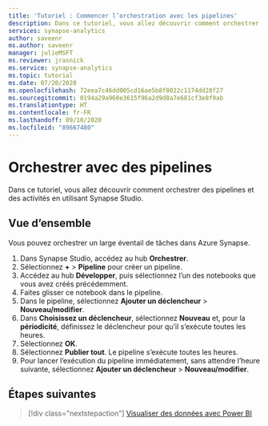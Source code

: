 ```yaml
---
title: 'Tutoriel : Commencer l’orchestration avec les pipelines'
description: Dans ce tutoriel, vous allez découvrir comment orchestrer des pipelines et des activités en utilisant Synapse Studio.
services: synapse-analytics
author: saveenr
ms.author: saveenr
manager: julieMSFT
ms.reviewer: jrasnick
ms.service: synapse-analytics
ms.topic: tutorial
ms.date: 07/20/2020
ms.openlocfilehash: 72eea7c46dd005cd16ae5b8f0022c1174dd28f27
ms.sourcegitcommit: 0194a29a960e3615f96a2d9d8a7e681cf3e8f9ab
ms.translationtype: HT
ms.contentlocale: fr-FR
ms.lasthandoff: 09/10/2020
ms.locfileid: "89667480"
---
```

# <a name="orchestrate-with-pipelines"></a>Orchestrer avec des pipelines

Dans ce tutoriel, vous allez découvrir comment orchestrer des pipelines et des activités en utilisant Synapse Studio. 

## <a name="overview"></a>Vue d’ensemble

Vous pouvez orchestrer un large éventail de tâches dans Azure Synapse.

1. Dans Synapse Studio, accédez au hub **Orchestrer**.
1. Sélectionnez **+**  > **Pipeline** pour créer un pipeline.
1. Accédez au hub **Développer**, puis sélectionnez l’un des notebooks que vous avez créés précédemment.
1. Faites glisser ce notebook dans le pipeline.
1. Dans le pipeline, sélectionnez **Ajouter un déclencheur** > **Nouveau/modifier**.
1. Dans **Choisissez un déclencheur**, sélectionnez **Nouveau** et, pour la **périodicité**, définissez le déclencheur pour qu’il s’exécute toutes les heures.
1. Sélectionnez **OK**.
1. Sélectionnez **Publier tout**. Le pipeline s’exécute toutes les heures.
1. Pour lancer l’exécution du pipeline immédiatement, sans attendre l’heure suivante, sélectionnez **Ajouter un déclencheur** > **Nouveau/modifier**.



## <a name="next-steps"></a>Étapes suivantes

> [!div class="nextstepaction"]
> [Visualiser des données avec Power BI](get-started-visualize-power-bi.md)
                                 
